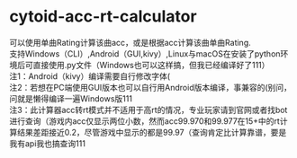 # cytoid-acc-rt-calculator
可以使用单曲Rating计算该曲acc，或是根据acc计算该曲单曲Rating.    
支持Windows（CLI）,Android（GUI,kivy）,Linux与macOS在安装了python环境后可直接使用.py文件（Windows也可以这样搞，但我已经编译好了111）    
注1：Android（kivy）编译需要自行修改字体(    
注2：若想在PC端使用GUI版本也可以自行用Android版本编译，事兼容的(别问，问就是懒得编译一遍Windows版111    
注3：此计算器acc转rt模式并不适用于高rt的情况，专业玩家请到官网或者找bot进行查询（游戏内acc仅显示两位小数，然而acc99.970和99.977在15+中的rt计算结果差距接近0.2，尽管游戏中显示的都是99.97（查询肯定比计算靠谱，要是我有api我也搞查询111
